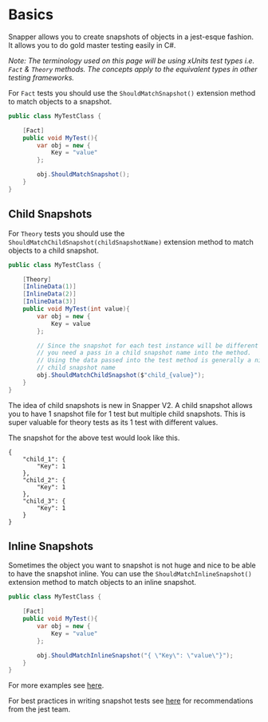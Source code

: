 # Basics

Snapper allows you to create snapshots of objects in a jest-esque fashion. It allows you to do gold master testing easily in C#.

*Note: The terminology used on this page will be using xUnits test types i.e. `Fact` & `Theory` methods. The concepts apply to the equivalent types in other testing frameworks.*


For `Fact` tests you should use the `ShouldMatchSnapshot()` extension method to match objects to a snapshot.

```csharp
public class MyTestClass {

    [Fact]
    public void MyTest(){
        var obj = new {
            Key = "value"
        };

        obj.ShouldMatchSnapshot();
    }
}
```

## Child Snapshots

For `Theory` tests you should use the `ShouldMatchChildSnapshot(childSnapshotName)` extension method to match objects to a child snapshot.
```csharp
public class MyTestClass {

    [Theory]
    [InlineData(1)]
    [InlineData(2)]
    [InlineData(3)]
    public void MyTest(int value){
        var obj = new {
            Key = value
        };

        // Since the snapshot for each test instance will be different
        // you need a pass in a child snapshot name into the method.
        // Using the data passed into the test method is generally a nice
        // child snapshot name
        obj.ShouldMatchChildSnapshot($"child_{value}");
    }
}
```
The idea of child snapshots is new in Snapper V2. A child snapshot allows you to have 1 snapshot file for 1 test but multiple child snapshots. This is super valuable for theory tests as its 1 test with different values.

The snapshot for the above test would look like this.
```
{
    "child_1": {
        "Key": 1
    },
    "child_2": {
        "Key": 1
    },
    "child_3": {
        "Key": 1
    }
}
```

## Inline Snapshots

Sometimes the object you want to snapshot is not huge and nice to be able to have the snapshot inline. You can use the `ShouldMatchInlineSnapshot()` extension method to match objects to an inline snapshot.
```csharp
public class MyTestClass {

    [Fact]
    public void MyTest(){
        var obj = new {
            Key = "value"
        };

        obj.ShouldMatchInlineSnapshot("{ \"Key\": \"value\"}");
    }
}
```

For more examples see [here](https://github.com/theramis/Snapper/tree/master/project/Tests/Snapper.Tests).

For best practices in writing snapshot tests see [here](https://jestjs.io/docs/en/snapshot-testing#best-practices) for recommendations from the jest team.

